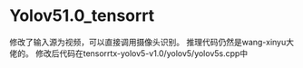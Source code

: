 # Yolov51.0_tensorrt
   修改了输入源为视频，可以直接调用摄像头识别。
   推理代码仍然是wang-xinyu大佬的。
   修改后代码在tensorrtx-yolov5-v1.0/yolov5/yolov5s.cpp中
